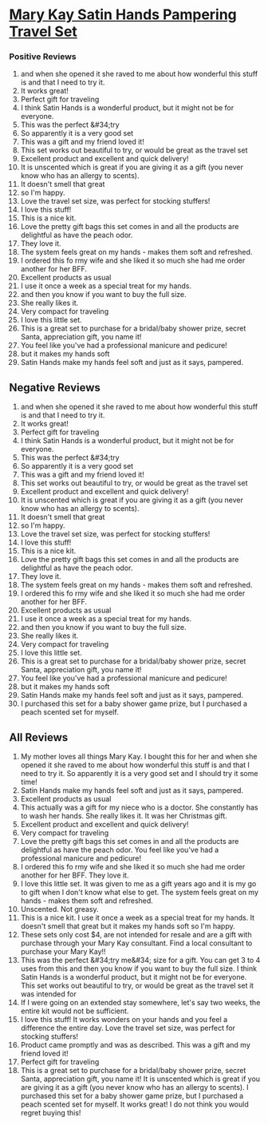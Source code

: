 # [Mary Kay Satin Hands Pampering Travel Set](https://products.checkmycream.com/products/Mary-Kay-Satin-Hands-Pampering-Travel-Set.html)

### Positive Reviews

<ol>
      <li>and when she opened it she raved to me about how wonderful this stuff is and that I need to try it.  </li>
      <li>It works great!</li>
      <li>Perfect gift for traveling</li>
      <li>I think Satin Hands is a wonderful product, but it might not be for everyone.  </li>
      <li>This was the perfect &amp;#34;try</li>
      <li>So apparently it is a very good set</li>
      <li>This was a gift and my friend loved it!</li>
      <li>This set works out beautiful to try, or would be great as the travel set</li>
      <li>Excellent product and excellent and quick delivery!</li>
      <li>It is unscented which is great if you are giving it as a gift (you never know who has an allergy to scents).</li>
      <li>It doesn&#x27;t smell that great</li>
      <li>so I&#x27;m happy.</li>
      <li>Love the travel set size, was perfect for stocking stuffers!</li>
      <li>I love this stuff!</li>
      <li>This is a nice kit.</li>
      <li>Love the pretty gift bags this set comes in and all the products are delightful as have the peach odor.  </li>
      <li>They love it.</li>
      <li>The system feels great on my hands - makes them soft and refreshed.</li>
      <li>I ordered this fo rmy wife and she liked it so much she had me order another for her BFF.</li>
      <li>Excellent products as usual</li>
      <li>I use it once a week as a special treat for my hands.</li>
      <li>and then you know if you want to buy the full size.</li>
      <li>She really likes it.  </li>
      <li>Very compact for traveling</li>
      <li>I love this little set.  </li>
      <li>This is a great set to purchase for a bridal/baby shower prize, secret Santa, appreciation gift, you name it!</li>
      <li>You feel like you&#x27;ve had a professional manicure and pedicure!</li>
      <li>but it makes my hands soft</li>
      <li>Satin Hands make my hands feel soft and just as it says, pampered.</li>
</ol>


<h2>Negative Reviews</h2>
<ol>
<li> and when she opened it she raved to me about how wonderful this stuff is and that I need to try it.  </li>
<li> It works great!</li>
<li> Perfect gift for traveling</li>
<li> I think Satin Hands is a wonderful product, but it might not be for everyone.  </li>
<li> This was the perfect &amp;#34;try</li>
<li> So apparently it is a very good set</li>
<li> This was a gift and my friend loved it!</li>
<li> This set works out beautiful to try, or would be great as the travel set</li>
<li> Excellent product and excellent and quick delivery!</li>
<li> It is unscented which is great if you are giving it as a gift (you never know who has an allergy to scents).</li>
<li> It doesn&#x27;t smell that great</li>
<li> so I&#x27;m happy.</li>
<li> Love the travel set size, was perfect for stocking stuffers!</li>
<li> I love this stuff!</li>
<li> This is a nice kit.</li>
<li> Love the pretty gift bags this set comes in and all the products are delightful as have the peach odor.  </li>
<li> They love it.</li>
<li> The system feels great on my hands - makes them soft and refreshed.</li>
<li> I ordered this fo rmy wife and she liked it so much she had me order another for her BFF.</li>
<li> Excellent products as usual</li>
<li> I use it once a week as a special treat for my hands.</li>
<li> and then you know if you want to buy the full size.</li>
<li> She really likes it.  </li>
<li> Very compact for traveling</li>
<li> I love this little set.  </li>
<li> This is a great set to purchase for a bridal/baby shower prize, secret Santa, appreciation gift, you name it!</li>
<li> You feel like you&#x27;ve had a professional manicure and pedicure!</li>
<li> but it makes my hands soft</li>
<li> Satin Hands make my hands feel soft and just as it says, pampered.</li>
<li> I purchased this set for a baby shower game prize, but I purchased a peach scented set for myself.</li>
</ol>

<h2>All Reviews</h2>

<ol>
    <li> My mother loves all things Mary Kay.  I bought this for her and when she opened it she raved to me about how wonderful this stuff is and that I need to try it.  So apparently it is a very good set and I should try it some time!</li>
    <li> Satin Hands make my hands feel soft and just as it says, pampered.</li>
    <li> Excellent products as usual</li>
    <li> This actually was a gift for my niece who is a doctor. She constantly has to wash her hands. She really likes it.  It was her Christmas gift.</li>
    <li> Excellent product and excellent and quick delivery!</li>
    <li> Very compact for traveling</li>
    <li> Love the pretty gift bags this set comes in and all the products are delightful as have the peach odor.  You feel like you&#x27;ve had a professional manicure and pedicure!</li>
    <li> I ordered this fo rmy wife and she liked it so much she had me order another for her BFF. They love it.</li>
    <li> I love this little set.  It was given to me as a gift years ago and it is my go to gift when I don&#x27;t know what else to get.  The system feels great on my hands - makes them soft and refreshed.</li>
    <li> Unscented.  Not greasy.</li>
    <li> This is a nice kit. I use it once a week as a special treat for my hands. It doesn&#x27;t smell that great but it makes my hands soft so I&#x27;m happy.</li>
    <li> These sets only cost $4, are not intended for resale and are a gift with purchase through your Mary Kay consultant. Find a local consultant to purchase your Mary Kay!!</li>
    <li> This was the perfect &amp;#34;try me&amp;#34; size for a gift.  You can get 3 to 4 uses from this and then you know if you want to buy the full size. I think Satin Hands is a wonderful product, but it might not be for everyone.  This set works out beautiful to try, or would be great as the travel set it was intended for</li>
    <li> If I were going on an extended stay somewhere, let&#x27;s say two weeks, the entire kit would not be sufficient.</li>
    <li> I love this stuff! It works wonders on your hands and you feel a difference the entire day. Love the travel set size, was perfect for stocking stuffers!</li>
    <li> Product came promptly and was as described. This was a gift and my friend loved it!</li>
    <li> Perfect gift for traveling</li>
    <li> This is a great set to purchase for a bridal/baby shower prize, secret Santa, appreciation gift, you name it! It is unscented which is great if you are giving it as a gift (you never know who has an allergy to scents). I purchased this set for a baby shower game prize, but I purchased a peach scented set for myself. It works great! I do not think you would regret buying this!</li>
</ol>




